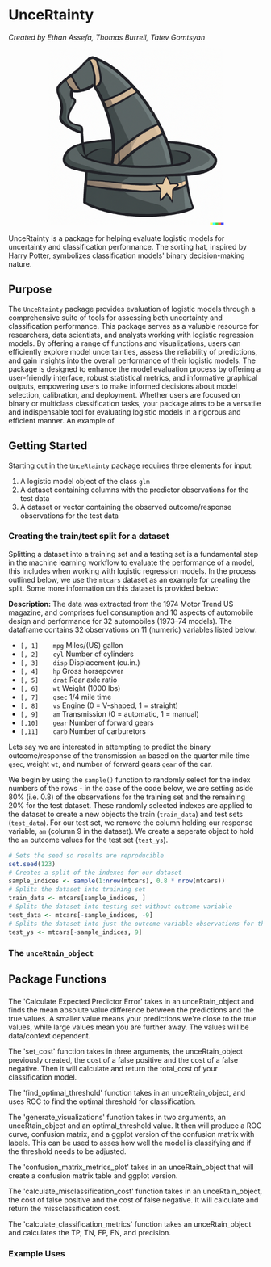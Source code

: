 # UnceRtainty

*Created by Ethan Assefa, Thomas Burrell, Tatev Gomtsyan*

<p align="center">
  <img src="https://github.com/ethan-assefa/UnceRtainty/blob/main/PackageLogo.png?raw=true" alt="Package Logo" width="350"/>
</p>

UnceRtainty is a package for helping evaluate logistic models for uncertainty and classification performance. The sorting hat, inspired by Harry Potter, symbolizes classification models' binary decision-making nature. 

## Purpose
The `UnceRtainty` package provides evaluation of logistic models through a comprehensive suite of tools for assessing both uncertainty and classification performance. This package serves as a valuable resource for researchers, data scientists, and analysts working with logistic regression models. By offering a range of functions and visualizations, users can efficiently explore model uncertainties, assess the reliability of predictions, and gain insights into the overall performance of their logistic models. The package is designed to enhance the model evaluation process by offering a user-friendly interface, robust statistical metrics, and informative graphical outputs, empowering users to make informed decisions about model selection, calibration, and deployment. Whether users are focused on binary or multiclass classification tasks, your package aims to be a versatile and indispensable tool for evaluating logistic models in a rigorous and efficient manner. An example of 

## Getting Started
Starting out in the `UnceRtainty` package requires three elements for input: 

1. A logistic model object of the class `glm`
2. A dataset containing columns with the predictor observations for the test data
3. A dataset or vector containing the observed outcome/response observations for the test data

### Creating the train/test split for a dataset 
Splitting a dataset into a training set and a testing set is a fundamental step in the machine learning workflow to evaluate the performance of a model, this includes when working with logistic regression models. In the process outlined below, we use the `mtcars` dataset as an example for creating the split. Some more information on this dataset is provided below:

**Description:** The data was extracted from the 1974 Motor Trend US magazine, and comprises fuel consumption and 10 aspects of automobile design and performance for 32 automobiles (1973–74 models). The dataframe contains 32 observations on 11 (numeric) variables listed below:

- `[, 1]	mpg`	Miles/(US) gallon
- `[, 2]	cyl`	Number of cylinders
- `[, 3]	disp`	Displacement (cu.in.)
- `[, 4]	hp`	Gross horsepower
- `[, 5]	drat`	Rear axle ratio
- `[, 6]	wt`	Weight (1000 lbs)
- `[, 7]	qsec`	1/4 mile time
- `[, 8]	vs`	Engine (0 = V-shaped, 1 = straight)
- `[, 9]	am`	Transmission (0 = automatic, 1 = manual)
- `[,10]	gear`	Number of forward gears
- `[,11]	carb`	Number of carburetors

Lets say we are interested in attempting to predict the binary outcome/response of the transmission `am` based on the quarter mile time `qsec`, weight `wt`, and number of forward gears `gear` of the car.

We begin by using the `sample()` function to randomly select for the index numbers of the rows - in the case of the code below, we are setting aside 80% (i.e. 0.8) of the observations for the training set and the remaining 20% for the test dataset. These randomly selected indexes are applied to the dataset to create a new objects the train (`train_data`) and test sets (`test_data`). For our test set, we remove the column holding our response variable, `am` (column 9 in the dataset). We create a seperate object to hold the `am` outcome values for the test set (`test_ys`).

```r
# Sets the seed so results are reproducible
set.seed(123)
# Creates a split of the indexes for our dataset
sample_indices <- sample(1:nrow(mtcars), 0.8 * nrow(mtcars))
# Splits the dataset into training set
train_data <- mtcars[sample_indices, ]
# Splits the dataset into testing set without outcome variable
test_data <- mtcars[-sample_indices, -9]
# Splits the dataset into just the outcome variable observations for the testing set without outcome variable
test_ys <- mtcars[-sample_indices, 9]
```

### The `unceRtain_object`


## Package Functions

### 
The 'Calculate Expected Predictor Error' takes in an unceRtain_object and finds the mean absolute value difference between the predictions and the true values. A smaller value means your predictions we're close to the true values, while large values mean you are further away. The values will be data/context dependent.
 
The 'set_cost' function takes in three arguments, the unceRtain_object previously created, the cost of a false positive and the cost of a false negative. Then it will calculate and return the total_cost of your classification model.
 
The 'find_optimal_threshold' function takes in an unceRtain_object, and uses ROC to find the optimal threshold for classification.
 
The 'generate_visualizations' function takes in two arguments, an unceRtain_object and an optimal_threshold value. It then will produce a ROC curve, confusion matrix, and a ggplot version of the confusion matrix with labels. This can be used to asses how well the model is classifying and if the threshold needs to be adjusted.
 
The 'confusion_matrix_metrics_plot' takes in an unceRtain_object that will create a confusion matrix table and ggplot version.
 
The 'calculate_misclassification_cost' function takes in an unceRtain_object, the cost of false positive and the cost of false negative. It will calculate and return the missclassification cost.
 
The 'calculate_classification_metrics' function takes an unceRtain_object and calculates the TP, TN, FP, FN, and precision.
 

### Example Uses



## 

